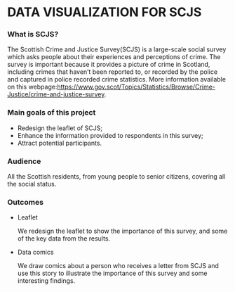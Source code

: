 # DATA VISUALIZATION FOR SCJS


### What is SCJS?
The Scottish Crime and Justice Survey(SCJS) is a large-scale social survey which asks people about their experiences and perceptions of crime. The survey is important because it provides a picture of crime in Scotland, including crimes that haven’t been reported to, or recorded by the police and captured in police recorded crime statistics. 
More information available on this webpage:https://www.gov.scot/Topics/Statistics/Browse/Crime-Justice/crime-and-justice-survey.

### Main goals of this project
* Redesign the leaflet of SCJS;
* Enhance the information provided to respondents in this survey;
* Attract potential participants.

### Audience
All the Scottish residents, from young people to senior citizens, covering all the social status.

### Outcomes
* Leaflet
  
  We redesign the leaflet to show the importance of this survey, and some of the key data from the results.
* Data comics

  We draw comics about a person who receives a letter from SCJS and use this story to illustrate the importance of this survey and some interesting findings.

